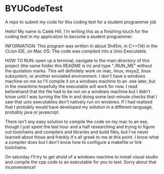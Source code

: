 # BYUCodeTest
A repo to submit my code for this coding test for a student programmer job

Hello! My name is Caleb Hill, I'm writing this as a finishing touch for the coding test in my application to become a student programmer.


INFORMATION:
This program was written in about 3h45m, in C++(14) in the CLion IDE, on Mac OS. The code was compiled into a Unix Executable.

HOW TO RUN:
open up a terminal, navigate to the main directory of this project (the same folder this README is in) and type "./RUN_ME" without the quotation marks. This will definitely work on mac, linux, msys2, linux subsystem, or another emulated environment. I don't have a windows machine on me so I'll compile it on a windows machine to an .exe later, but in the meantime hopefully the executable will work for now. I read beforehand that the file had to be run on a windows machine but I didn't know until I was turning the file in and doing some last-minute checks that I saw that unix executables don't natively run on windows. If I had realized that I probably would have developed my solution in a different language, probably java or javascript. 

There isn't any easy solution to compile the code on my mac to an exe, though I just spent the last hour and a half researching and trying to figure out toolchains and compilers and libraries and build files, but I've never learned about those and frankly it's all greek to me at this point. I know what a compiler does but I don't know how to configure a makefile or link toolchains. 

On saturday I'll try to get ahold of a windows machine to install visual studio and compile the cpp code to an executable for you to test. Sorry about that inconvenience!
